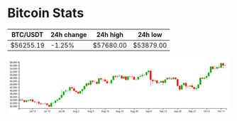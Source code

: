 # Bitcoin Stats

BTC/USDT|24h change|24h high|24h low|
|---|---|---|---|
|$56255.19|-1.25%|$57680.00|$53879.00|

<img src="./chart.svg">
